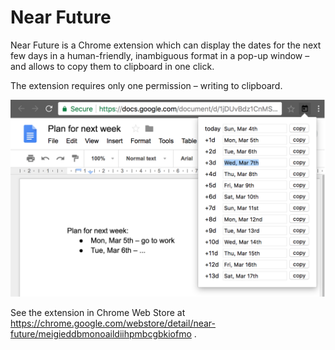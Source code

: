 # Near Future

Near Future is a Chrome extension which can display the dates for the next few
days in a human-friendly, inambiguous format in a pop-up window – and allows to
copy them to clipboard in one click.

The extension requires only one permission – writing to clipboard.

![screenshot](screenshot.png)

See the extension in Chrome Web Store at
https://chrome.google.com/webstore/detail/near-future/meigieddbmonoaildiihpmbcgbkiofmo .
